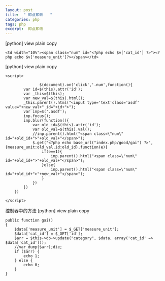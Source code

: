```yaml
---
layout: post
title:  " 即点即改   "
categories: php
tags: php 
excerpt:  即点即改  
---
```

[python] view plain copy

    <td width="10%"><span class="num" id="<?php echo $v['cat_id'] ?>"><?php echo $v['measure_unit']?></span></td>  



[python] view plain copy

    <script>  
      
                   $(document).on('click','.num',function(){  
            var id=$(this).attr('id');  
            var _this=$(this);  
            var new_val=$(this).html();  
            _this.parent().html("<input type='text'class='asdf' value="+new_val+" id="+id+">");  
            var inp=$('.asdf');  
            inp.focus();  
            inp.blur(function(){  
                var old_id=$(this).attr('id');  
                var old_val=$(this).val();  
                //inp.parent().html("<span class=\"num\" id="+old_id+">"+old_val+"</span>");  
                $.get("<?php echo base_url("index.php/good/gai") ?>",{measure_unit:old_val,id:old_id},function(e){  
                    if(e==1){  
                        inp.parent().html("<span class=\"num\" id="+old_id+">"+old_val+"</span>");  
                    }else{  
                        inp.parent().html("<span class=\"num\" id="+old_id+">"+new_val+"</span>");  
                    }  
                })  
            })  
        })  
      
    </script>  



控制器中的方法
[python] view plain copy

    public function gai()  
    {  
        $data['measure_unit'] = $_GET['measure_unit'];  
        $data['cat_id'] = $_GET['id'];  
        $arr = $this->db->update("category", $data, array('cat_id' => $data['cat_id']));  
        //var_dump($arr);die;  
        if ($arr) {  
            echo 1;  
        } else {  
            echo 0;  
        }  
    }  